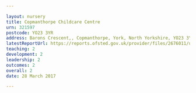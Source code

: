 ```yaml
---

layout: nursery
title: Copmanthorpe Childcare Centre
urn: 321597
postcode: YO23 3YR
address: Barons Crescent,, Copmanthorpe, York, North Yorkshire, YO23 3YR
latestReportUrl: https://reports.ofsted.gov.uk/provider/files/2676011/urn/321597.pdf
teaching: 2
development: 2
leadership: 2
outcomes: 2
overall: 2
date: 28 March 2017

---
```

